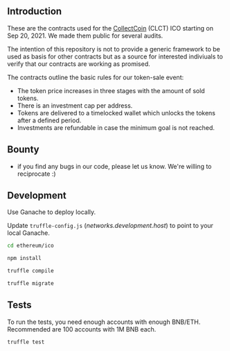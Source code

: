 ## Introduction
These are the contracts used for the [CollectCoin](https://collectco.in) (CLCT) ICO starting on Sep 20, 2021. We made them public for several audits.

The intention of this repository is not to provide a generic framework to be used as basis for other contracts but as a source for interested indiviuals to verify that our contracts are working as promised.

The contracts outline the basic rules for our token-sale event:

- The token price increases in three stages with the amount of sold tokens.
- There is an investment cap per address.
- Tokens are delivered to a timelocked wallet which unlocks the tokens after a defined period.
- Investments are refundable in case the minimum goal is not reached.

## Bounty
- if you find any bugs in our code, please let us know. We're willing to reciprocate :)

## Development
Use Ganache to deploy locally.

Update `truffle-config.js` (_networks.development.host_) to point to your local Ganache. 

```bash
cd ethereum/ico
```

```bash
npm install
```

```bash
truffle compile
```

```bash
truffle migrate
```

## Tests
To run the tests, you need enough accounts with enough BNB/ETH. Recommended are 100 accounts with 1M BNB each.

```bash
truffle test
```